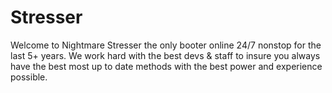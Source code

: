 # Stresser
Welcome to Nightmare Stresser the only booter online 24/7 nonstop for the last 5+ years. We work hard with the best devs &amp; staff to insure you always have the best most up to date methods with the best power and experience possible.

